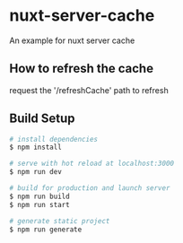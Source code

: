 # nuxt-server-cache

An example for nuxt server cache

## How to refresh the cache

request the '/refreshCache' path to refresh

## Build Setup

``` bash
# install dependencies
$ npm install

# serve with hot reload at localhost:3000
$ npm run dev

# build for production and launch server
$ npm run build
$ npm run start

# generate static project
$ npm run generate
```
